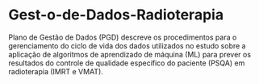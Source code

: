 # Gest-o-de-Dados-Radioterapia
Plano de Gestão de Dados (PGD) descreve os procedimentos para o gerenciamento do ciclo de vida dos dados utilizados no estudo sobre a aplicação de algoritmos de aprendizado de máquina (ML) para prever os resultados do controle de qualidade específico do paciente (PSQA) em radioterapia (IMRT e VMAT). 
